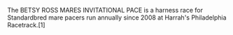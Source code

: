 The BETSY ROSS MARES INVITATIONAL PACE is a harness race for Standardbred mare pacers run annually since 2008 at Harrah's Philadelphia Racetrack.[1]
